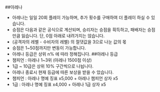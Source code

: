##아레나
 - 아레나는 일일 20회 플레이 가능하며, 추가 횟수를 구매하여 더 플레이 하실 수 있습니다.
 - 승점은 다음과 같은 공식으로 계산되며, 승리자는 승점을 흭득하고, 패배자는 승점만큼 잃습니다. 단, 0점 아래로 내려가지는 않습니다.
 - (공격자의 레벨 - 수비자의 레벨) 의 절댓값을 3으로 나눈 값의 몫
 - 승점은 1~50점까지만 변동이 가능합니다.
 - 아레나 등급은 상위 n% 에 따라 정해집니다.
##아레나 등급
 - 챔피언 : 아레나 1~3위 (아레나 1500점 이상)
 - 1급 ~ 10급은 상위 10% 구간씩으로 나뉩니다.
 - 아레나 종료시 현재 등급에 따른 보상을 받을 수 았습니다.
  - 챔피언 : 아레나 명예 징표 x5,000 + 아레나 챔피언 상자 x5
  - 1급 : 아레나 명예 징표 x4,000 + 아레나 1급 상자 x5
